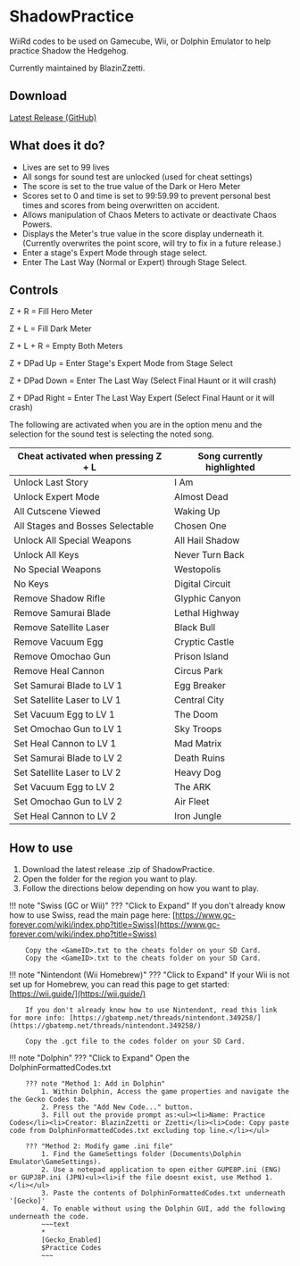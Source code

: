 # ShadowPractice
WiiRd codes to be used on Gamecube, Wii, or Dolphin Emulator to help practice Shadow the Hedgehog.

Currently maintained by BlazinZzetti.

## Download
[Latest Release (GitHub)](https://github.com/BlazinZzetti/ShadowPractice/releases/latest)

## What does it do?
* Lives are set to 99 lives
* All songs for sound test are unlocked (used for cheat settings)
* The score is set to the true value of the Dark or Hero Meter
* Scores set to 0 and time is set to 99:59.99 to prevent personal best times and scores from being overwritten on accident.
* Allows manipulation of Chaos Meters to activate or deactivate Chaos Powers.
* Displays the Meter's true value in the score display underneath it. (Currently overwrites the point score, will try to fix in a future release.)
* Enter a stage's Expert Mode through stage select.
* Enter The Last Way (Normal or Expert) through Stage Select.

## Controls
Z + R = Fill Hero Meter

Z + L = Fill Dark Meter

Z + L + R = Empty Both Meters

Z + DPad Up = Enter Stage's Expert Mode from Stage Select

Z + DPad Down = Enter The Last Way (Select Final Haunt or it will crash)

Z + DPad Right = Enter The Last Way Expert (Select Final Haunt or it will crash)

The following are activated when you are in the option menu and the selection for the sound test is selecting the noted song.

| Cheat activated when pressing Z + L | Song currently highlighted |
|---|---|
| Unlock Last Story | I Am |
| Unlock Expert Mode | Almost Dead |
| All Cutscene Viewed | Waking Up |
| All Stages and Bosses Selectable | Chosen One |
| Unlock All Special Weapons | All Hail Shadow |
| Unlock All Keys | Never Turn Back |
| No Special Weapons | Westopolis |
| No Keys | Digital Circuit |
| Remove Shadow Rifle | Glyphic Canyon |
| Remove Samurai Blade | Lethal Highway |
| Remove Satellite Laser | Black Bull |
| Remove Vacuum Egg | Cryptic Castle |
| Remove Omochao Gun | Prison Island |
| Remove Heal Cannon | Circus Park |
| Set Samurai Blade to LV 1 | Egg Breaker |
| Set Satellite Laser to LV 1 | Central City |
| Set Vacuum Egg to LV 1 | The Doom |
| Set Omochao Gun to LV 1 | Sky Troops |
| Set Heal Cannon to LV 1 | Mad Matrix |
| Set Samurai Blade to LV 2 | Death Ruins |
| Set Satellite Laser to LV 2 | Heavy Dog |
| Set Vacuum Egg to LV 2 | The ARK |
| Set Omochao Gun to LV 2 | Air Fleet |
| Set Heal Cannon to LV 2 | Iron Jungle |

## How to use
1. Download the latest release .zip of ShadowPractice.
2. Open the folder for the region you want to play.
3. Follow the directions below depending on how you want to play.

!!! note "Swiss (GC or Wii)"
	??? "Click to Expand"
		If you don't already know how to use Swiss, read the main page here: [https://www.gc-forever.com/wiki/index.php?title=Swiss](https://www.gc-forever.com/wiki/index.php?title=Swiss)

		Copy the <GameID>.txt to the cheats folder on your SD Card.
		Copy the <GameID>.txt to the cheats folder on your SD Card.

!!! note "Nintendont (Wii Homebrew)"
	??? "Click to Expand"
		If your Wii is not set up for Homebrew, you can read this page to get started: [https://wii.guide/](https://wii.guide/)

		If you don't already know how to use Nintendont, read this link for more info: [https://gbatemp.net/threads/nintendont.349258/](https://gbatemp.net/threads/nintendont.349258/)

		Copy the .gct file to the codes folder on your SD Card.

!!! note "Dolphin"
	??? "Click to Expand"
		Open the DolphinFormattedCodes.txt

		??? note "Method 1: Add in Dolphin"
			1. Within Dolphin, Access the game properties and navigate the the Gecko Codes tab.
			2. Press the "Add New Code..." button.
			3. Fill out the provide prompt as:<ul><li>Name: Practice Codes</li><li>Creator: BlazinZzetti or Zzetti</li><li>Code: Copy paste code from DolphinFormattedCodes.txt excluding top line.</li></ul>
			
		??? "Method 2: Modify game .ini file"
			1. Find the GameSettings folder (Documents\Dolphin Emulator\GameSettings).
			2. Use a notepad application to open either GUPE8P.ini (ENG) or GUPJ8P.ini (JPN)<ul><li>if the file doesnt exist, use Method 1.</li></ul>
			3. Paste the contents of DolphinFormattedCodes.txt underneath '[Gecko]'
			4. To enable without using the Dolphin GUI, add the following underneath the code.
			~~~text
			*
			[Gecko_Enabled]
			$Practice Codes
			~~~